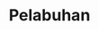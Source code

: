 ---
id: 59
title : Pelabuhan
linkurl: https://kutt.it/jV42DO
fitur : aspekpajak
createdTime : 31/07/2019
modifiedTime : 26/12/2019
topik: Versi Lengkap
---